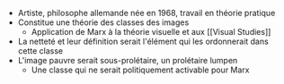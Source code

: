 - Artiste, philosophe allemande née en 1968, travail en théorie pratique
- Constitue une théorie des classes des images
	- Application de Marx à la théorie visuelle et aux [[Visual Studies]]
- La netteté et leur définition serait l'élément qui les ordonnerait dans cette classe
- L'image pauvre serait sous-prolétaire, un prolétaire lumpen
	- Une classe qui ne serait politiquement activable pour Marx